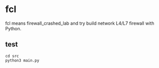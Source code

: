 # fcl
fcl means firewall_crashed_lab and try build network L4/L7 firewall with Python.

## test

```shell
cd src
python3 main.py
```
